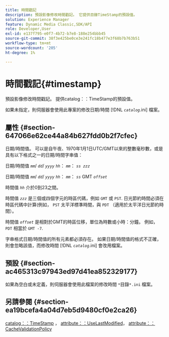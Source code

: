 ```yaml
---
title: 時間戳記
description: 預設影像修改時間戳記。 它提供目錄TimeStamp的預設值。
solution: Experience Manager
feature: Dynamic Media Classic,SDK/API
role: Developer,User
exl-id: e137f795-e0f7-4b72-b7e8-188e254bbb45
source-git-commit: 38f3e425be0ce3e241fc18b477e3f68b7b763b51
workflow-type: tm+mt
source-wordcount: '205'
ht-degree: 1%

---
```


# 時間戳記{#timestamp}

預設影像修改時間戳記。 提供catalog：：TimeStamp的預設值。

如果未指定，則伺服器會使用此專案的修改日期/時間 [!DNL *`catalog`*.ini] 檔案。

## 屬性 {#section-647066e62ce44a84b627fdd0b2f7cfec}

日期/時間值。 可以是自午夜、1970年1月1日UTC/GMT以來的整數毫秒數，或是具有以下格式之一的日期/時間字串值：

日期/時間值 *`mm`*/ *`dd`*/ *`yyyy`* *`hh`*： *`mm`*： *`ss zzz`*

日期/時間值 *`mm`*/ *`dd`*/ *`yyyy`* *`hh`*： *`mm`*： *`ss`* GMT *`offset`*

時間值 *`hh`* 介於0到23之間。

時間值 *`zzz`* 是三個或四個字元的時區代碼，例如 `GMT` 或 `PST`. 日光節約時間必須在時區代碼中計算(例如， `PST` 太平洋標準時間，與 `PDT` （適用於太平洋日光節約時間）。

時間值 *`offset`* 是相對於GMT的時區位移，單位為時數或小時：分鐘。 例如， `PDT` 相當於 `GMT -7`.

字串格式日期/時間值的所有元素都必須存在。 如果日期/時間值的格式不正確，則會忽略該值，而修改時間 [!DNL *`catalog`*.ini] 會改用檔案。

## 預設 {#section-ac465313c97943ed97d41ea852329177}

如果為空白或未定義，則伺服器會使用此檔案的修改時間 `*`目錄`*.ini` 檔案。

## 另請參閱 {#section-ea19bcefa4a04d7eb5d9480cf0e2ca26}

[catalog：：TimeStamp](../../../../../is-api/image-catalog/image-serving-api-ref/c-image-catalog-reference/c-image-svg-data-reference/c-image-data-reference/r-timestamp-cat.md#reference-59a27b72f4cb4a53a3baba83214c4ded) ， [attribute：：UseLastModified](../../../../../is-api/image-catalog/image-serving-api-ref/c-image-catalog-reference/c-attributes-reference/r-uselastmodified.md#reference-73ecc421e6864a38aec5a4775f06b8e8)， [attribute：：CacheValidationPolicy](../../../../../is-api/image-catalog/image-serving-api-ref/c-image-catalog-reference/c-attributes-reference/r-cachevalidationpolicy.md#reference-e55e52fd749041718a9af69fa2027b57)
